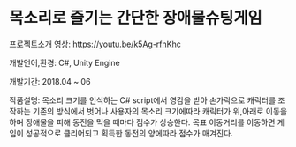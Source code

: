 # 목소리로 즐기는 간단한 장애물슈팅게임

프로젝트소개 영상: https://youtu.be/k5Ag-rfnKhc

개발언어,환경: C#, Unity Engine 

개발기간: 2018.04 ~ 06 

작품설명: 목소리 크기를 인식하는 C# script에서 영감을 받아 손가락으로 캐릭터를 조작하는 기존의 방식에서 벗어나 
          사용자의 목소리 크기에따라 캐릭터가 위,아래로 이동을 하며 장애물을 피해 동전을 먹을 때마다 점수가 상승한다.
          목표 이동거리를 이동하면 게임이 성공적으로 클리어되고 획득한 동전의 양에따라 점수가 매겨진다.   


